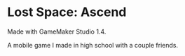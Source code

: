 # Lost Space: Ascend
Made with GameMaker Studio 1.4.

A mobile game I made in high school with a couple friends.
